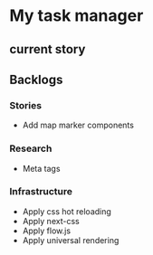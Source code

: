 # My task manager

## current story


## Backlogs
### Stories
* Add map marker components

### Research
* Meta tags

### Infrastructure
* Apply css hot reloading
* Apply next-css
* Apply flow.js
* Apply universal rendering
